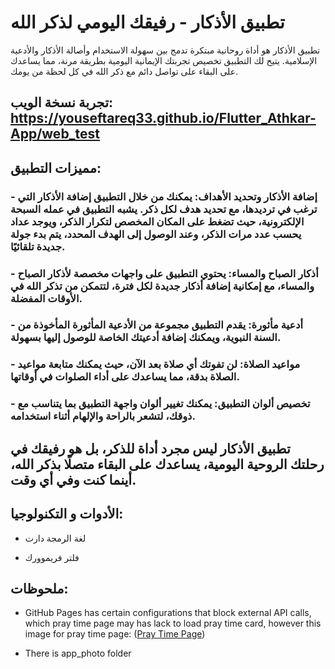 # تطبيق الأذكار - رفيقك اليومي لذكر الله
تطبيق الأذكار هو أداة روحانية مبتكرة تدمج بين سهولة الاستخدام وأصالة الأذكار والأدعية الإسلامية. يتيح لك التطبيق تخصيص تجربتك الإيمانية اليومية بطريقة مرنة، مما يساعدك على البقاء على تواصل دائم مع ذكر الله في كل لحظة من يومك.

## تجربة نسخة الويب: https://youseftareq33.github.io/Flutter_Athkar-App/web_test

## مميزات التطبيق:
### - إضافة الأذكار وتحديد الأهداف: يمكنك من خلال التطبيق إضافة الأذكار التي ترغب في ترديدها، مع تحديد هدف لكل ذكر. يشبه التطبيق في عمله السبحة الإلكترونية، حيث تضغط على المكان المخصص لتكرار الذكر، ويوجد عداد يحسب عدد مرات الذكر، وعند الوصول إلى الهدف المحدد، يتم بدء جولة جديدة تلقائيًا.

### - أذكار الصباح والمساء: يحتوي التطبيق على واجهات مخصصة لأذكار الصباح والمساء، مع إمكانية إضافة أذكار جديدة لكل فترة، لتتمكن من تذكر الله في الأوقات المفضلة.

### - أدعية مأثورة: يقدم التطبيق مجموعة من الأدعية المأثورة المأخوذة من السنة النبوية، ويمكنك إضافة أدعيتك الخاصة للوصول إليها بسهولة.

### - مواعيد الصلاة: لن تفوتك أي صلاة بعد الآن، حيث يمكنك متابعة مواعيد الصلاة بدقة، مما يساعدك على أداء الصلوات في أوقاتها.

### - تخصيص ألوان التطبيق: يمكنك تغيير ألوان واجهة التطبيق بما يتناسب مع ذوقك، لتشعر بالراحة والإلهام أثناء استخدامه.

## تطبيق الأذكار ليس مجرد أداة للذكر، بل هو رفيقك في رحلتك الروحية اليومية، يساعدك على البقاء متصلًا بذكر الله، أينما كنت وفي أي وقت.

## الأدوات و التكنولوجيا:

- لغة الرمجة دارت

- فلتر فريموورك
 
## ملحوظات:
- GitHub Pages has certain configurations that block external API calls, which pray time page may has lack to load pray time card, however this image for pray time page:
([Pray Time Page](https://github.com/youseftareq33/Flutter_Athkar_app/tree/master/app_photo/pray_time_page.jpg))

- There is app_photo folder


